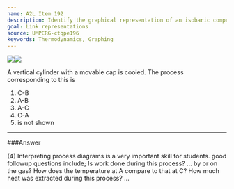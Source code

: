 ```yaml
---
name: A2L Item 192
description: Identify the graphical representation of an isobaric compression process.
goal: Link representations
source: UMPERG-ctqpe196
keywords: Thermodynamics, Graphing
---
```


<div class="img-center"><img src="/files/Item192_fig2.gif"
class="img-center"><img src="/files/Item192_fig1.gif" /></div>

A vertical cylinder with a movable cap is cooled. The process
corresponding to this is


1. C-B
2. A-B
3. A-C
4. C-A
5. is not shown



<hr/>

###Answer 

(4) Interpreting process diagrams is a very important skill for
students. good followup questions include; Is work done during this
process? ... by or on the gas? How does the temperature at A compare to
that at C? How much heat was extracted during this process?
...

